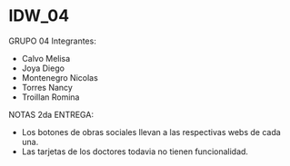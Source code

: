 # IDW_04

GRUPO 04
Integrantes:

- Calvo Melisa
- Joya Diego
- Montenegro Nicolas
- Torres Nancy
- Troillan Romina

NOTAS 2da ENTREGA:

- Los botones de obras sociales llevan a las respectivas webs de cada una.
- Las tarjetas de los doctores todavia no tienen funcionalidad.

